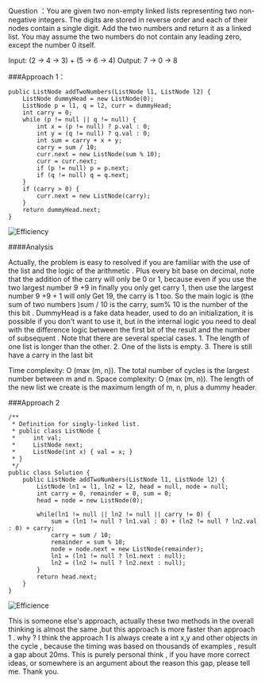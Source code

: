 
Question ：You are given two non-empty linked lists representing two non-negative integers. The digits are stored in reverse order and each of their nodes contain a single digit. Add the two numbers and return it as a linked list.
You may assume the two numbers do not contain any leading zero, except the number 0 itself.

Input: (2 -> 4 -> 3) + (5 -> 6 -> 4)
Output: 7 -> 0 -> 8

###Approach 1：
```
public ListNode addTwoNumbers(ListNode l1, ListNode l2) {
    ListNode dummyHead = new ListNode(0);
    ListNode p = l1, q = l2, curr = dummyHead;
    int carry = 0;
    while (p != null || q != null) {
        int x = (p != null) ? p.val : 0;
        int y = (q != null) ? q.val : 0;
        int sum = carry + x + y;
        carry = sum / 10;
        curr.next = new ListNode(sum % 10);
        curr = curr.next;
        if (p != null) p = p.next;
        if (q != null) q = q.next;
    }
    if (carry > 0) {
        curr.next = new ListNode(carry);
    }
    return dummyHead.next;
}
```

![Efficiency](https://github.com/LeonChen/LeetCode-record/blob/master/2%20Add%20Two%20Num/Images/method1result.png?raw=true)

####Analysis

Actually, the problem is easy to resolved if you are familiar with the use of the list and the logic of the arithmetic . Plus every bit base on decimal, note that the addition of the carry will only be 0 or 1, because even if you use the two largest number 9 +9 in finally you only get carry 1, then use the largest number 9 +9 + 1 will only Get 19, the carry is 1 too. So the main logic is (the sum of two numbers )sum / 10 is the carry, sum% 10 is the number of the this bit . DummyHead is a fake data header, used to do an initialization, it is possible if you don't want to use it, but in the internal logic you need to deal with the difference logic between the first bit of the result and the number of subsequent .
Note that there are several special cases. 1. The length of one list is longer than the other. 2. One of the lists is empty. 3. There is still have a carry in the last bit

Time complexity: O (max (m, n)). The total number of cycles is the largest number between m and n.
Space complexity: O (max (m, n)). The length of the new list we create is the maximum length of m, n, plus a dummy header.


###Approach 2

```
/**
 * Definition for singly-linked list.
 * public class ListNode {
 *     int val;
 *     ListNode next;
 *     ListNode(int x) { val = x; }
 * }
 */
public class Solution {
    public ListNode addTwoNumbers(ListNode l1, ListNode l2) {
        ListNode ln1 = l1, ln2 = l2, head = null, node = null;
        int carry = 0, remainder = 0, sum = 0;
        head = node = new ListNode(0);

        while(ln1 != null || ln2 != null || carry != 0) {
            sum = (ln1 != null ? ln1.val : 0) + (ln2 != null ? ln2.val : 0) + carry;
            carry = sum / 10;
            remainder = sum % 10;
            node = node.next = new ListNode(remainder);
            ln1 = (ln1 != null ? ln1.next : null);
            ln2 = (ln2 != null ? ln2.next : null);
        }
        return head.next;
    }
}
```

![Efficience](https://github.com/LeonChen/LeetCode-record/blob/master/2%20Add%20Two%20Num/Images/method2result.png?raw=true)

This is someone else's approach, actually these two methods in the overall thinking is almost the same ,but this approach is more faster than approach 1 . why ? I think the approach 1 is always create a int x,y and other objects in the cycle , because the timing was based on thousands of examples , result a gap about 20ms. This is purely personal think , if you have more correct ideas, or somewhere is an argument about the reason this gap, please tell me. Thank you.
